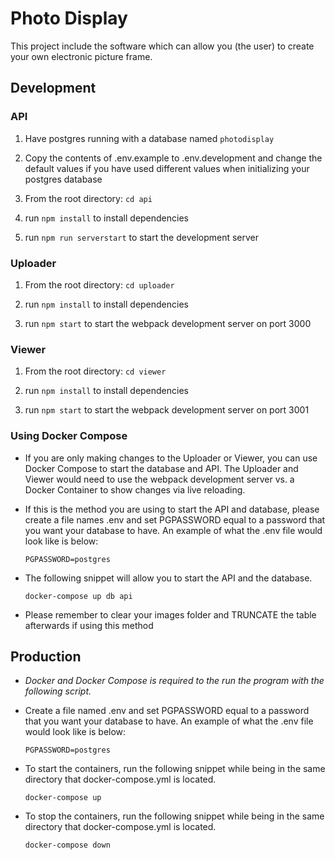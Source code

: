 # Photo Display

This project include the software which can allow you (the user) to create your own electronic picture frame.

## Development

### API

1. Have postgres running with a database named `photodisplay`

2. Copy the contents of .env.example to .env.development and change the default values if you have used different values when initializing your postgres database

3. From the root directory: `cd api`

4. run `npm install` to install dependencies

5. run `npm run serverstart` to start the development server

### Uploader

1. From the root directory: `cd uploader`

2. run `npm install` to install dependencies

3. run `npm start` to start the webpack development server on port 3000

### Viewer

1. From the root directory: `cd viewer`

2. run `npm install` to install dependencies

3. run `npm start` to start the webpack development server on port 3001

### Using Docker Compose

* If you are only making changes to the Uploader or Viewer, you can use Docker Compose to start the database and API. The Uploader and Viewer would need to use the webpack development server vs. a Docker Container to show changes via live reloading.

* If this is the method you are using to start the API and database, please create a file names .env and set PGPASSWORD equal to a password that you want your database to have. An example of what the .env file would look like is below:

    ```env
    PGPASSWORD=postgres
    ```

* The following snippet will allow you to start the API and the database.

    ```docker
    docker-compose up db api
    ```

* Please remember to clear your images folder and TRUNCATE the table afterwards if using this method

## Production

* *Docker and Docker Compose is required to the run the program with the following script.*

* Create a file named .env and set PGPASSWORD equal to a password that you want your database to have. An example of what the .env file would look like is below:

    ```env
    PGPASSWORD=postgres
    ```

* To start the containers, run the following snippet while being in the same directory that docker-compose.yml is located.

    ```docker
    docker-compose up
    ```

* To stop the containers, run the following snippet while being in the same directory that docker-compose.yml is located.

    ```docker
    docker-compose down
    ```
